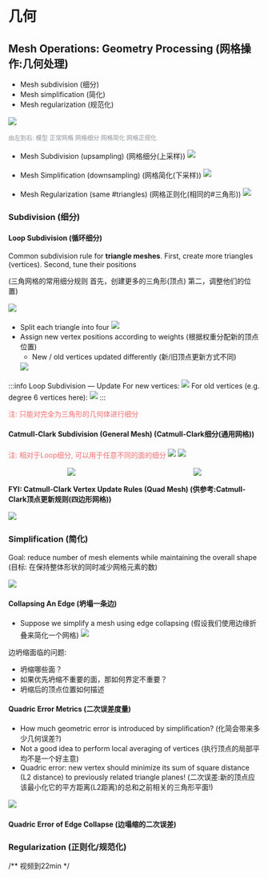# 几何

## Mesh Operations: Geometry Processing (网格操作:几何处理)

- Mesh subdivision (细分)
- Mesh simplification (简化)
- Mesh regularization (规范化)

<img src="./images/几何操作.png" style="margin: 2px auto; max-width: 100%;">

<font color="#909399" style="margin: 2px auto; font-size:12px">由左到右: 模型 正常网格 网格细分 网格简化 网格正规化</font>

- Mesh Subdivision (upsampling) (网格细分(上采样))
    <img src="./images/geo0301.png" style="margin: 2px auto; max-width: 50%;">

- Mesh Simplification (downsampling) (网格简化(下采样))
    <img src="./images/geo0302.png" style="margin: 2px auto; max-width: 50%;">

- Mesh Regularization (same #triangles) (网格正则化(相同的#三角形))
    <img src="./images/geo0303.png" style="margin: 2px auto; max-width: 50%;">

### Subdivision (细分)
#### Loop Subdivision (循环细分)

Common subdivision rule for **triangle meshes**. First, create more triangles (vertices). Second, tune their positions

(三角网格的常用细分规则 首先，创建更多的三角形(顶点) 第二，调整他们的位置)

<img src="./images/geo0304.png" style="margin: 2px auto; max-width: 70%;">

- Split each triangle into four
    <img src="./images/geo0305.png" style="margin: 2px auto; max-width: 70%;">
- Assign new vertex positions according to weights (根据权重分配新的顶点位置)
    - New / old vertices updated differently (新/旧顶点更新方式不同)
    <img src="./images/geo0306.png" style="margin: 2px auto; max-width: 100%;">

:::info Loop Subdivision — Update
For new vertices:
<img src="./images/geo0307.png" style="margin: 2px auto; max-width: 70%;">
For old vertices (e.g. degree 6 vertices here):
<img src="./images/geo0308.png" style="margin: 2px auto; max-width: 70%;">
:::

<font color="#F56C6C">注: 只能对完全为三角形的几何体进行细分</font>

#### Catmull-Clark Subdivision (General Mesh) (Catmull-Clark细分(通用网格))
<font color="#F56C6C">注: 相对于Loop细分, 可以用于任意不同的面的细分</font>
<img src="./images/geo0309.png" style="margin: 2px auto; max-width: 70%;">
<img src="./images/geo0310.png" style="margin: 2px auto; max-width: 55%;">
<div style="display:flex">
    <img src="./images/geo0311.png" style="margin: 2px auto; max-width: 40%;">
    <img src="./images/geo0312.png" style="margin: 2px auto; max-width: 40%;">
</div>

**FYI: Catmull-Clark Vertex Update Rules (Quad Mesh) (供参考:Catmull-Clark顶点更新规则(四边形网格))**

<img src="./images/geo0313.png" style="margin: 2px auto; max-width: 70%;">

### Simplification (简化)
Goal: reduce number of mesh elements while maintaining the overall shape (目标: 在保持整体形状的同时减少网格元素的数)

<img src="./images/geo0314.png" style="margin: 2px auto; max-width: 70%;">

#### Collapsing An Edge (坍塌一条边)
- Suppose we simplify a mesh using edge collapsing (假设我们使用边缘折叠来简化一个网格)
    <img src="./images/geo0315.png" style="margin: 2px auto; max-width: 70%;">

边坍缩面临的问题:
- 坍缩哪些面？
- 如果优先坍缩不重要的面，那如何界定不重要？
- 坍缩后的顶点位置如何描述

#### Quadric Error Metrics (二次误差度量)
- How much geometric error is introduced by simpliﬁcation? (化简会带来多少几何误差?)
- Not a good idea to perform local averaging of vertices (执行顶点的局部平均不是一个好主意)
-  Quadric error: new vertex should minimize its sum of square distance (L2 distance) to previously related triangle planes! (二次误差:新的顶点应该最小化它的平方距离(L2距离)的总和之前相关的三角形平面!)

<img src="./images/geo0316.png" style="margin: 2px auto; max-width: 70%;">

#### Quadric Error of Edge Collapse (边塌缩的二次误差)


### Regularization (正则化/规范化)

 /** 视频到22min */